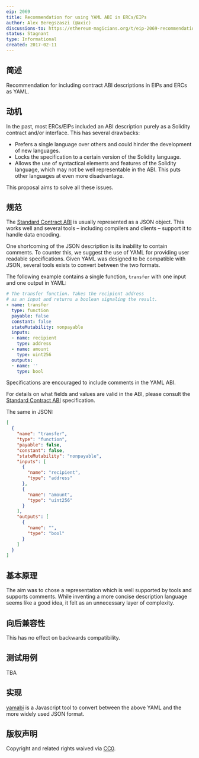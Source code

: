 ```yaml
---
eip: 2069
title: Recommendation for using YAML ABI in ERCs/EIPs
author: Alex Beregszaszi (@axic)
discussions-to: https://ethereum-magicians.org/t/eip-2069-recommendation-for-using-yaml-abi-in-specifications/3347
status: Stagnant
type: Informational
created: 2017-02-11
---
```


## 简述

Recommendation for including contract ABI descriptions in EIPs and ERCs as YAML.

## 动机

In the past, most ERCs/EIPs included an ABI description purely as a Solidity contract and/or interface. This has several drawbacks:
- Prefers a single language over others and could hinder the development of new languages.
- Locks the specification to a certain version of the Solidity language.
- Allows the use of syntactical elements and features of the Solidity language, which may not be well representable in the ABI. This puts other languages at even more disadvantage.

This proposal aims to solve all these issues.

## 规范

The [Standard Contract ABI][] is usually represented as a JSON object.  This works well and several tools – including compilers and clients – support it to handle data encoding.

One shortcoming of the JSON description is its inability to contain comments.  To counter this, we suggest the use of YAML for providing user readable specifications.  Given YAML was designed to be compatible with JSON, several tools exists to convert between the two formats.

The following example contains a single function, `transfer` with one input and one output in YAML:

```yaml
# The transfer function. Takes the recipient address
# as an input and returns a boolean signaling the result.
- name: transfer
  type: function
  payable: false
  constant: false
  stateMutability: nonpayable
  inputs:
  - name: recipient
    type: address
  - name: amount
    type: uint256
  outputs:
  - name: ''
    type: bool
```

Specifications are encouraged to include comments in the YAML ABI.

For details on what fields and values are valid in the ABI, please consult the [Standard Contract ABI][] specification.

The same in JSON:

```json
[
  {
    "name": "transfer",
    "type": "function",
    "payable": false,
    "constant": false,
    "stateMutability": "nonpayable",
    "inputs": [
      {
        "name": "recipient",
        "type": "address"
      },
      {
        "name": "amount",
        "type": "uint256"
      }
    ],
    "outputs": [
      {
        "name": "",
        "type": "bool"
      }
    ]
  }
]
```

## 基本原理

The aim was to chose a representation which is well supported by tools and supports comments. While inventing a more concise description language seems like a good idea, it felt as an unnecessary layer of complexity.

## 向后兼容性

This has no effect on backwards compatibility.

## 测试用例

TBA

## 实现

[yamabi][] is a Javascript tool to convert between the above YAML and the more widely used JSON format.

## 版权声明

Copyright and related rights waived via [CC0](../LICENSE.md).

[Standard Contract ABI]: https://solidity.readthedocs.io/en/latest/abi-spec.html
[yamabi]: https://github.com/axic/yamabi/
